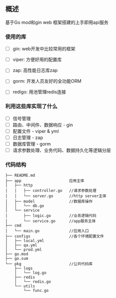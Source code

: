 ## 概述
基于Go mod和gin web 框架搭建的上手即用api服务

### 使用的库

* [ ] gin:  web开发中比较常用的框架
* [ ] viper: 方便好用的配置库
* [ ] zap: 高性能日志库zap 
* [ ] gorm: 开发人员友好的全功能ORM
* [ ] redigo: 用池管理redis连接


### 利用这些库实现了什么
* [ ] 信号管理
* [ ] 路由、中间件、数据响应 - gin
* [ ] 配置文件 - viper & yml
* [ ] 日志管理 - zap
* [ ] 数据库管理 - gorm
* [ ] 请求参数处理、业务代码、数据持久化等逻辑分层

### 代码结构

```
├── README.md               
├── app                     应用主体
│   ├── http                
│   │   ├── controller.go   //请求参数处理
│   │   └── server.go       //http server主体
│   ├── model               //数据库操作
│   │   └── db.go           
│   └── service
│       ├── logic.go        //业务逻辑代码
│       └── service.go      //app服务主体
├── cmd
│   └── main.go             //应用入口
├── configs                 //各个环境配置文件
│   ├── local.yml
│   ├── qa.yml
│   └── prod.yml
├── go.mod
├── go.sum
└── pkg                     //公共代码库
    ├── logs
    │   └── log.go
    ├── redis
    │   └── redis.go
    └── utils
        └── func.go
```

